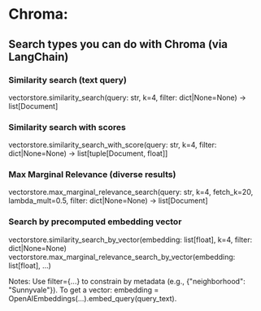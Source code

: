 # Chroma:

## Search types you can do with Chroma (via LangChain)
### Similarity search (text query)
vectorstore.similarity_search(query: str, k=4, filter: dict|None=None) -> list[Document]

### Similarity search with scores
vectorstore.similarity_search_with_score(query: str, k=4, filter: dict|None=None) -> list[tuple[Document, float]]
### Max Marginal Relevance (diverse results)
vectorstore.max_marginal_relevance_search(query: str, k=4, fetch_k=20, lambda_mult=0.5, filter: dict|None=None) -> list[Document]
### Search by precomputed embedding vector
vectorstore.similarity_search_by_vector(embedding: list[float], k=4, filter: dict|None=None)
vectorstore.max_marginal_relevance_search_by_vector(embedding: list[float], ...)

Notes:
Use filter={...} to constrain by metadata (e.g., {"neighborhood": "Sunnyvale"}).
To get a vector: embedding = OpenAIEmbeddings(...).embed_query(query_text).